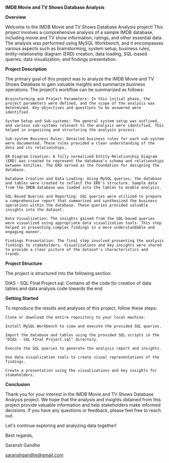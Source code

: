 **IMDB Movie and TV Shows Database Analysis**

**Overview**

Welcome to the IMDB Movie and TV Shows Database Analysis project! This project involves a comprehensive analysis of a sample IMDB database, including movie and TV show information, ratings, and other essential data. The analysis was performed using MySQL Workbench, and it encompasses various aspects such as brainstorming, system setup, business rules, entity-relationship diagram (ERD) creation, data loading, SQL-based queries, data visualization, and findings presentation.

**Project Description**

The primary goal of this project was to analyze the IMDB Movie and TV Shows Database to gain valuable insights and summarize business operations. The project's workflow can be summarized as follows:

    Brainstorming and Project Parameters: In this initial phase, the project parameters were defined, and the scope of the analysis was determined. Key objectives and questions to be answered were identified.

    System Setup and Sub-systems: The general system setup was outlined, and various sub-systems relevant to the analysis were identified. This helped in organizing and structuring the analysis process.

    Sub-system Business Rules: Detailed business rules for each sub-system were documented. These rules provided a clear understanding of the data and its relationships.

    ER Diagram Creation: A fully normalized Entity-Relationship Diagram (ERD) was created to represent the database's schema and relationships between entities. The ERD served as the foundation for designing the database.

    Database Creation and Data Loading: Using MySQL queries, the database and tables were created to reflect the ERD's structure. Sample data from the IMDB database was loaded into the tables to enable analysis.

    SQL-Based Queries and Reporting: SQL queries were utilized to prepare a comprehensive report that summarized and synthesized the business operations within the database. These queries provided valuable insights into the dataset.

    Data Visualization: The insights gained from the SQL-based queries were visualized using appropriate data visualization tools. This step helped in presenting complex findings in a more understandable and engaging manner.

    Findings Presentation: The final step involved presenting the analysis findings to stakeholders. Visualizations and key insights were shared to provide a clear picture of the dataset's characteristics and trends.

**Project Structure**

The project is structured into the following section:

DIAS - SQL FInal Project.sql: Contains all the code for creation of data tables and data analysis code towards the end

**Getting Started**

To reproduce the results and analyses of this project, follow these steps:

    Clone or download the entire repository to your local machine.

    Install MySQL Workbench to view and execute the provided SQL queries.

    Import the database and tables using the provided SQL scripts in the "DIAS - SQL FInal Project.sql" directory.

    Execute the SQL queries to generate the analysis report and insights.

    Use data visualization tools to create visual representations of the findings.

    Create a presentation using the visualizations and key insights for stakeholders.

**Conclusion**

Thank you for your interest in the IMDB Movie and TV Shows Database Analysis project. We hope that the analysis and insights obtained from this project provide valuable information and help stakeholders make informed decisions. If you have any questions or feedback, please feel free to reach out.

Let's continue exploring and analyzing data together!

Best regards,

Saransh Gandhe  

saranshgandhe@gmail.com
